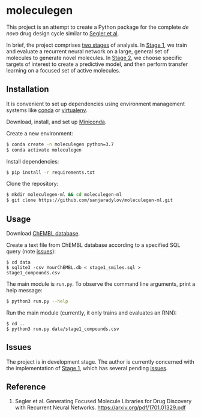# moleculegen

This project is an attempt to create a Python package for the complete *de novo* drug design
cycle similar to [Segler et al](#reference).

In brief, the project comprises
[two stages](https://github.com/sanjaradylov/moleculegen-ml/projects) of analysis.
In [Stage 1](https://github.com/sanjaradylov/moleculegen-ml/projects/1), we train and evaluate
a recurrent neural network on a large, general set of molecules to generate novel molecules.
In [Stage 2](https://github.com/sanjaradylov/moleculegen-ml/projects/2), we choose specific
targets of interest to create a predictive model, and then perform transfer learning on a
focused set of active molecules.

## Installation

It is convenient to set up dependencies using environment management systems like
[conda](https://conda.io/en/latest/index.html) or
[virtualenv](https://virtualenv.pypa.io/en/stable/).

Download, install, and set up [Miniconda](https://conda.io/en/latest/miniconda.html).

Create a new environment:
```bash
$ conda create -n moleculegen python=3.7
$ conda activate moleculegen
```

Install dependencies:

```bash
$ pip install -r requirements.txt
```

Clone the repository:

```bash
$ mkdir moleculegen-ml && cd moleculegen-ml
$ git clone https://github.com/sanjaradylov/moleculegen-ml.git
```

## Usage

Download [ChEMBL database](https://www.ebi.ac.uk/chembl/).

Create a text file from ChEMBL database according to a specified SQL query
(note [issues](#issues)):

```
$ cd data
$ sqlite3 -csv YourChEMBL.db < stage1_smiles.sql > stage1_compounds.csv
```

The main module is `run.py`. To observe the command line arguments, print a help message:
```bash
$ python3 run.py --help
``` 

Run the main module (currently, it only trains and evaluates an RNN):
```
$ cd ..
$ python3 run.py data/stage1_compounds.csv
```

## Issues
The project is in development stage. The author is currently concerned with the implementation
of [Stage 1](https://github.com/sanjaradylov/moleculegen-ml/projects/1), which has several
pending [issues](https://github.com/sanjaradylov/moleculegen-ml/issues).

## Reference

1. Segler et al. Generating Focused Molecule Libraries for Drug Discovery with Recurrent Neural Networks. https://arxiv.org/pdf/1701.01329.pdf